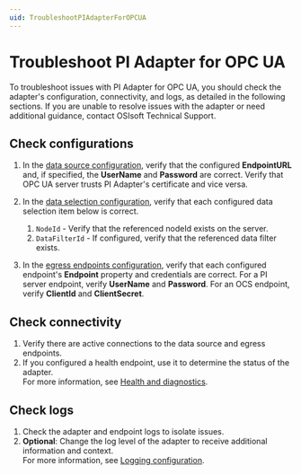 ```yaml
---
uid: TroubleshootPIAdapterForOPCUA
---
```


# Troubleshoot PI Adapter for OPC UA

To troubleshoot issues with PI Adapter for OPC UA, you should check the adapter's configuration, connectivity, and logs, as detailed in the following sections. If you are unable to resolve issues with the adapter or need additional guidance, contact OSIsoft Technical Support.

## Check configurations

1. In the [data source configuration](xref:PIAdapterForOPCUADataSourceConfiguration), verify that the configured **EndpointURL** and, if specified, the **UserName** and **Password** are correct. Verify that OPC UA server trusts PI Adapter's certificate and vice versa.
2. In the [data selection configuration](xref:PIAdapterForOPCUADataSelectionConfiguration), verify that each configured data selection item below is correct.

    1. `NodeId` - Verify that the referenced nodeId exists on the server.
    2. `DataFilterId` - If configured, verify that the referenced data filter exists.

3. In the [egress endpoints configuration](xref:EgressEndpointsConfiguration), verify that each configured endpoint's **Endpoint** property and credentials are correct. For a PI server endpoint, verify **UserName** and **Password**. For an OCS endpoint, verify **ClientId** and **ClientSecret**.

## Check connectivity

1. Verify there are active connections to the data source and egress endpoints.
2. If you configured a health endpoint, use it to determine the status of the adapter.<br>For more information, see [Health and diagnostics](xref:HealthAndDiagnostics).

## Check logs

1. Check the adapter and endpoint logs to isolate issues.
2. **Optional**: Change the log level of the adapter to receive additional information and context.<br>For more information, see [Logging configuration](xref:LoggingConfiguration).
